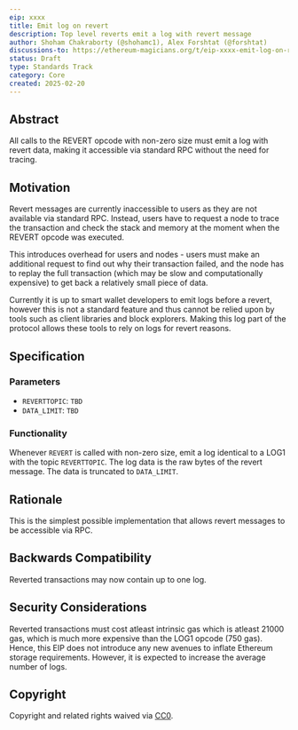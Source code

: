 ```yaml
---
eip: xxxx
title: Emit log on revert
description: Top level reverts emit a log with revert message
author: Shoham Chakraborty (@shohamc1), Alex Forshtat (@forshtat)
discussions-to: https://ethereum-magicians.org/t/eip-xxxx-emit-log-on-revert/22918
status: Draft
type: Standards Track
category: Core
created: 2025-02-20
---
```


## Abstract

All calls to the REVERT opcode with non-zero size must emit a log with revert data, making it accessible via standard RPC without the need for tracing.

## Motivation

Revert messages are currently inaccessible to users as they are not available via standard RPC. Instead, users have to request a node to trace the transaction and check the stack and memory at the moment when the REVERT opcode was executed. 

This introduces overhead for users and nodes - users must make an additional request to find out why their transaction failed, and the node has to replay the full transaction (which may be slow and computationally expensive) to get back a relatively small piece of data.

Currently it is up to smart wallet developers to emit logs before a revert, however this is not a standard feature and thus cannot be relied upon by tools such as client libraries and block explorers. Making this log part of the protocol allows these tools to rely on logs for revert reasons.

## Specification

### Parameters

* `REVERTTOPIC`: `TBD`
* `DATA_LIMIT`: `TBD`

### Functionality

Whenever `REVERT` is called with non-zero size, emit a log identical to a LOG1 with the topic `REVERTTOPIC`. The log data is the raw bytes of the revert message. The data is truncated to `DATA_LIMIT`.

## Rationale

This is the simplest possible implementation that allows revert messages to be accessible via RPC. 

## Backwards Compatibility

Reverted transactions may now contain up to one log.

## Security Considerations

Reverted transactions must cost atleast intrinsic gas which is atleast 21000 gas, which is much more expensive than the LOG1 opcode (750 gas). Hence, this EIP does not introduce any new avenues to inflate Ethereum storage requirements. However, it is expected to increase the average number of logs.

## Copyright

Copyright and related rights waived via [CC0](../LICENSE.md).
